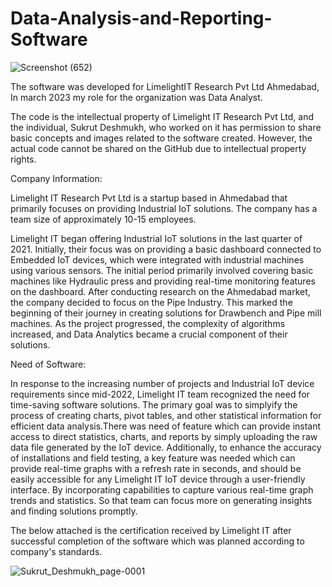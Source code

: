 # Data-Analysis-and-Reporting-Software
![Screenshot (652)](https://github.com/SukrutDeshmukh/Data-Analysis-and-Reporting-Software/assets/127339353/f84f8df7-26d1-4e6e-9f8e-f0a12e1f86f7)


The software was developed for LimelightIT Research Pvt Ltd Ahmedabad, In march 2023 my role for the organization was Data Analyst.

The code is the intellectual property of Limelight IT Research Pvt Ltd, and the individual, Sukrut Deshmukh, who worked on it has permission to share basic concepts and images related to the software created. However, the actual code cannot be shared on the GitHub due to intellectual property rights.

Company Information:

Limelight IT Research Pvt Ltd is a startup based in Ahmedabad that primarily focuses on providing Industrial IoT solutions. The company has a team size of approximately 10-15 employees.

Limelight IT began offering Industrial IoT solutions in the last quarter of 2021. Initially, their focus was on providing a basic dashboard connected to Embedded IoT devices, which were integrated with industrial machines using various sensors. The initial period primarily involved covering basic machines like Hydraulic press and providing real-time monitoring features on the dashboard. After conducting research on the Ahmedabad market, the company decided to focus on the Pipe Industry. This marked the beginning of their journey in creating solutions for Drawbench and Pipe mill machines. As the project progressed, the complexity of algorithms increased, and Data Analytics became a crucial component of their solutions.

Need of Software:

In response to the increasing number of projects and Industrial IoT device requirements since mid-2022, Limelight IT team recognized the need for time-saving software solutions. The primary goal was to simplyify the process of creating charts, pivot tables, and other statistical information for efficient data analysis.There was need of feature which can provide instant access to direct statistics, charts, and reports by simply uploading the raw data file generated by the IoT device. Additionally, to enhance the accuracy of installations and field testing, a key feature was needed which can provide real-time graphs with a refresh rate in seconds, and should be easily accessible for any Limelight IT IoT device through a user-friendly interface.  By incorporating capabilities to capture various real-time graph trends and statistics. So that team can focus more on generating insights and finding solutions promptly.



The below attached is the certification received by Limelight IT after successful completion of the software which was planned according to company's standards.

![Sukrut_Deshmukh_page-0001](https://github.com/SukrutDeshmukh/Data-Analysis-and-Reporting-Software/assets/127339353/e45ddb81-8a66-4fc9-a3b1-253c084306e8)
